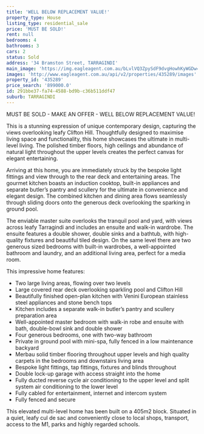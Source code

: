 ```yaml
---
title: 'WELL BELOW REPLACEMENT VALUE!'
property_type: House
listing_type: residential_sale
price: 'MUST BE SOLD!'
rent: null
bedrooms: 4
bathrooms: 3
cars: 2
status: Sold
address: '34 Bramston Street, TARRAGINDI'
main_image: 'https://img.eagleagent.com.au/bLvlVQ3ZpySdF9dvgHowhKyWGDw=/1280x854/smart/https://s3-us-west-2.amazonaws.com/eagleagent-orig/images/6822786/117405155-image-M.jpg'
images: 'http://www.eagleagent.com.au/api/v2/properties/435289/images'
property_id: '435289'
price_search: '899000.0'
id: 291bbe37-fa74-4588-bd9b-c36b511ddf47
suburb: TARRAGINDI
---
```

MUST BE SOLD - MAKE AN OFFER - WELL BELOW REPLACEMENT VALUE!

This is a stunning expression of unique contemporary design, capturing the views overlooking leafy Clifton Hill. Thoughtfully designed to maximise living space and functionality, this home showcases the ultimate in multi-level living. The polished timber floors, high ceilings and abundance of natural light throughout the upper levels creates the perfect canvas for elegant entertaining.

Arriving at this home, you are immediately struck by the bespoke light fittings and view through to the rear deck and entertaining areas. The gourmet kitchen boasts an induction cooktop, built-in appliances and separate butler’s pantry and scullery for the ultimate in convenience and elegant design. The combined kitchen and dining area flows seamlessly through sliding doors onto the generous deck overlooking the sparking in ground pool.

The enviable master suite overlooks the tranquil pool and yard, with views across leafy Tarragindi and includes an ensuite and walk-in wardrobe. The ensuite features a double shower, double sinks and a bathtub, with high-quality fixtures and beautiful tiled design. On the same level there are two generous sized bedrooms with built-in wardrobes, a well-appointed bathroom and laundry, and an additional living area, perfect for a media room.

This impressive home features:
*  Two large living areas, flowing over two levels
*  Large covered rear deck overlooking sparkling pool and Clifton Hill
*  Beautifully finished open-plan kitchen with Venini European stainless steel appliances and stone bench tops
*  Kitchen includes a separate walk-in butler’s pantry and scullery preparation area
*  Well-appointed master bedroom with walk-in robe and ensuite with bath, double-bowl sink and double shower
*  Four generous bedrooms, one with two-way bathroom
*  Private in ground pool  with mini-spa, fully fenced in a low maintenance backyard
*  Merbau solid timber flooring throughout upper levels and high quality carpets in the bedrooms and downstairs living area
*  Bespoke light fittings, tap fittings, fixtures and blinds throughout
*  Double lock-up garage with access straight into the home
*  Fully ducted reverse cycle air conditioning to the upper level and split system air conditioning to the lower level
*  Fully cabled for entertainment, internet and intercom system
*  Fully fenced and secure

This elevated multi-level home has been built on a 405m2 block. Situated in a quiet, leafy cul de sac and conveniently close to local shops, transport, access to the M1, parks and highly regarded schools.